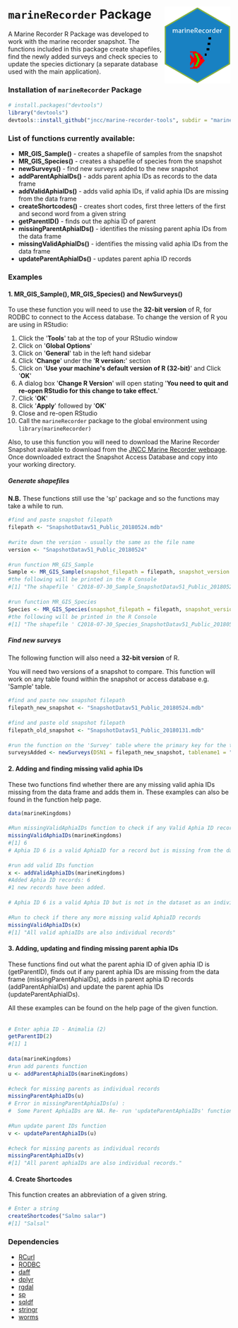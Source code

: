 
`marineRecorder` Package <img src="man/figures/logo.png" align="right" width="150" />
=====================================================================================

A Marine Recorder R Package was developed to work with the marine recorder snapshot. The functions included in this package create shapefiles, find the newly added surveys and check species to update the species dictionary (a separate database used with the main application).

### Installation of `marineRecorder` Package

``` r
# install.packages("devtools")
library("devtools")
devtools::install_github("jncc/marine-recorder-tools", subdir = "marineRecorder")
```

### List of functions currently available:

-   **MR\_GIS\_Sample()** - creates a shapefile of samples from the snapshot
-   **MR\_GIS\_Species()** - creates a shapefile of species from the snapshot
-   **newSurveys()** - find new surveys added to the new snapshot
-   **addParentAphiaIDs()** - adds parent aphia IDs as records to the data frame
-   **addValidAphiaIDs()** - adds valid aphia IDs, if valid aphia IDs are missing from the data frame
-   **createShortcodes()** - creates short codes, first three letters of the first and second word from a given string
-   **getParentID()** - finds out the aphia ID of parent
-   **missingParentAphiaIDs()** - identifies the missing parent aphia IDs from the data frame
-   **missingValidAphiaIDs()** - identifies the missing valid aphia IDs from the data frame
-   **updateParentAphiaIDs()** - updates parent aphia ID records

### Examples

#### 1. MR\_GIS\_Sample(), MR\_GIS\_Species() and NewSurveys()

To use these function you will need to use the **32-bit version** of R, for RODBC to connect to the Access database. To change the version of R you are using in RStudio:

1.  Click the '**Tools**' tab at the top of your RStudio window
2.  Click on '**Global Options**'
3.  Click on '**General**' tab in the left hand sidebar
4.  Click '**Change**' under the '**R version:**' section
5.  Click on '**Use your machine's default version of R (32-bit)**' and Click '**OK**'
6.  A dialog box '**Change R Version**' will open stating '**You need to quit and re-open RStudio for this change to take effect.**'
7.  Click '**OK**'
8.  Click '**Apply**' followed by '**OK**'
9.  Close and re-open RStudio
10. Call the `marineRecorder` package to the global environment using `library(marineRecorder)`

Also, to use this function you will need to download the Marine Recorder Snapshot available to download from the [JNCC Marine Recorder webpage](http://jncc.defra.gov.uk/page-1599). Once downloaded extract the Snapshot Access Database and copy into your working directory.

##### Generate shapefiles

**N.B.** These functions still use the 'sp' package and so the functions may take a while to run.

``` r
#find and paste snapshot filepath 
filepath <- "SnapshotDatav51_Public_20180524.mdb"

#write down the version - usually the same as the file name
version <- "SnapshotDatav51_Public_20180524"

#run function MR_GIS_Sample
Sample <- MR_GIS_Sample(snapshot_filepath = filepath, snapshot_version = version)
#the following will be printed in the R Console 
#[1] "The shapefile ' C2018-07-30_Sample_SnapshotDatav51_Public_20180524 ' 'has been saved to your working directory."

#run function MR_GIS_Species
Species <- MR_GIS_Species(snapshot_filepath = filepath, snapshot_version = version)
#the following will be printed in the R Console 
#[1] "The shapefile ' C2018-07-30_Species_SnapshotDatav51_Public_20180524 ' 'has been saved to your working directory."
```

##### Find new surveys

The following function will also need a **32-bit version** of R.

You will need two versions of a snapshot to compare. This function will work on any table found within the snapshot or access database e.g. 'Sample' table.

``` r
#find and paste new snapshot filepath 
filepath_new_snapshot <- "SnapshotDatav51_Public_20180524.mdb"

#find and paste old snapshot filepath 
filepath_old_snapshot <- "SnapshotDatav51_Public_20180131.mdb"

#run the function on the 'Survey' table where the primary key for the table is survey key
surveysAdded <- newSurveys(DSN1 = filepath_new_snapshot, tablename1 = "Survey", DSN2 = filepath_old_snapshot, tablename2 = "Survey", primaryKey = "Survey_Key" )
```

#### 2. Adding and finding missing valid aphia IDs

These two functions find whether there are any missing valid aphia IDs missing from the data frame and adds them in. These examples can also be found in the function help page.

``` r
data(marineKingdoms)

#Run missingValidAphiaIDs function to check if any Valid Aphia ID records are missing from the dataset.
missingValidAphiaIDs(marineKingdoms)
#[1] 6
# Aphia ID 6 is a valid AphiaID for a record but is missing from the dataset. Use 'addValidAphiaIDs' function to enter this record.

#run add valid IDs function
x <- addValidAphiaIDs(marineKingdoms)
#Added Aphia ID records: 6
#1 new records have been added.

# Aphia ID 6 is a valid Aphia ID but is not in the dataset as an individual record.

#Run to check if there any more missing valid AphiaID records
missingValidAphiaIDs(x)
#[1] "All valid aphiaIDs are also individual records"
```

#### 3. Adding, updating and finding missing parent aphia IDs

These functions find out what the parent aphia ID of given aphia ID is (getParentID), finds out if any parent aphia IDs are missing from the data frame (missingParentAphiaIDs), adds in parent aphia ID records (addParentAphiaIDs) and update the parent aphia IDs (updateParentAphiaIDs).

All these examples can be found on the help page of the given function.

``` r

# Enter aphia ID - Animalia (2)
getParentID(2)
#[1] 1

data(marineKingdoms)
#run add parents function
u <- addParentAphiaIDs(marineKingdoms)

#check for missing parents as individual records
missingParentAphiaIDs(u)
# Error in missingParentAphiaIDs(u) :
#  Some Parent AphiaIDs are NA. Re- run 'updateParentAphiaIDs' function.

#Run update parent IDs function
v <- updateParentAphiaIDs(u)

#check for missing parents as individual records
missingParentAphiaIDs(v)
#[1] "All parent aphiaIDs are also individual records."
```

#### 4. Create Shortcodes

This function creates an abbreviation of a given string.

``` r
# Enter a string
createShortcodes("Salmo salar")
#[1] "Salsal"
```

### Dependencies

-   [RCurl](https://cran.r-project.org/web/packages/RCurl/index.html)
-   [RODBC](https://cran.r-project.org/web/packages/RODBC/index.html)
-   [daff](https://cran.r-project.org/web/packages/daff/index.html)
-   [dplyr](https://cran.r-project.org/web/packages/dplyr/index.html)
-   [rgdal](https://cran.r-project.org/web/packages/rgdal/index.html)
-   [sp](https://cran.r-project.org/web/packages/sp/index.html)
-   [sqldf](https://cran.r-project.org/web/packages/sqldf/index.html)
-   [stringr](https://cran.r-project.org/web/packages/stringr/index.html)
-   [worms](https://cran.r-project.org/web/packages/worms/index.html)
